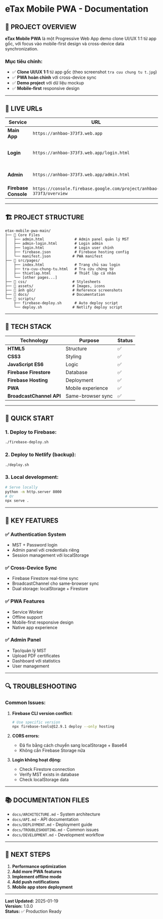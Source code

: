 # eTax Mobile PWA - Documentation

## 🎯 **PROJECT OVERVIEW**

**eTax Mobile PWA** là một Progressive Web App demo clone UI/UX 1:1 từ app gốc, với focus vào mobile-first design và cross-device data synchronization.

### **Mục tiêu chính:**
- ✅ **Clone UI/UX 1:1** từ app gốc (theo screenshot `tra cuu chung tu t.jpg`)
- ✅ **PWA hoàn chỉnh** với cross-device sync
- ✅ **Demo project** với dữ liệu mockup
- ✅ **Mobile-first** responsive design

---

## 🚀 **LIVE URLs**

| Service | URL | Credentials |
|---------|-----|-------------|
| **Main App** | `https://anhbao-373f3.web.app` | - |
| **Login** | `https://anhbao-373f3.web.app/login.html` | MST: `9999999999` / Pass: `firestore123` |
| **Admin** | `https://anhbao-373f3.web.app/admin.html` | User: `admin` / Pass: `Baoan2022` |
| **Firebase Console** | `https://console.firebase.google.com/project/anhbao-373f3/overview` | - |

---

## 🏗️ **PROJECT STRUCTURE**

```
etax-mobile-pwa-main/
├── 📁 Core Files
│   ├── admin.html              # Admin panel quản lý MST
│   ├── admin-login.html        # Login admin
│   ├── login.html              # Login user chính
│   ├── firebase.json           # Firebase hosting config
│   └── manifest.json          # PWA manifest
├── 📁 src/pages/
│   ├── index.html              # Trang chủ sau login
│   ├── tra-cuu-chung-tu.html   # Tra cứu chứng từ
│   ├── thietlap.html           # Thiết lập cá nhân
│   └── [other pages...]
├── 📁 css/                     # Stylesheets
├── 📁 assets/                  # Images, icons
├── 📁 ảnh gốc/                 # Reference screenshots
├── 📁 docs/                    # Documentation
└── 📁 scripts/
    ├── firebase-deploy.sh      # Auto deploy script
    └── deploy.sh              # Netlify deploy script
```

---

## 🔧 **TECH STACK**

| Technology | Purpose | Status |
|------------|---------|--------|
| **HTML5** | Structure | ✅ |
| **CSS3** | Styling | ✅ |
| **JavaScript ES6** | Logic | ✅ |
| **Firebase Firestore** | Database | ✅ |
| **Firebase Hosting** | Deployment | ✅ |
| **PWA** | Mobile experience | ✅ |
| **BroadcastChannel API** | Same-browser sync | ✅ |

---

## 🚀 **QUICK START**

### **1. Deploy to Firebase:**
```bash
./firebase-deploy.sh
```

### **2. Deploy to Netlify (backup):**
```bash
./deploy.sh
```

### **3. Local development:**
```bash
# Serve locally
python -m http.server 8000
# Or
npx serve .
```

---

## 📱 **KEY FEATURES**

### **✅ Authentication System**
- MST + Password login
- Admin panel với credentials riêng
- Session management với localStorage

### **✅ Cross-Device Sync**
- Firebase Firestore real-time sync
- BroadcastChannel cho same-browser sync
- Dual storage: localStorage + Firestore

### **✅ PWA Features**
- Service Worker
- Offline support
- Mobile-first responsive design
- Native app experience

### **✅ Admin Panel**
- Tạo/quản lý MST
- Upload PDF certificates
- Dashboard với statistics
- User management

---

## 🔍 **TROUBLESHOOTING**

### **Common Issues:**

1. **Firebase CLI version conflict:**
   ```bash
   # Use specific version
   npx firebase-tools@12.9.1 deploy --only hosting
   ```

2. **CORS errors:**
   - Đã fix bằng cách chuyển sang localStorage + Base64
   - Không cần Firebase Storage nữa

3. **Login không hoạt động:**
   - Check Firestore connection
   - Verify MST exists in database
   - Check localStorage data

---

## 📚 **DOCUMENTATION FILES**

- `docs/ARCHITECTURE.md` - System architecture
- `docs/API.md` - API documentation  
- `docs/DEPLOYMENT.md` - Deployment guide
- `docs/TROUBLESHOOTING.md` - Common issues
- `docs/DEVELOPMENT.md` - Development workflow

---

## 🎯 **NEXT STEPS**

1. **Performance optimization**
2. **Add more PWA features**
3. **Implement offline mode**
4. **Add push notifications**
5. **Mobile app store deployment**

---

**Last Updated:** 2025-01-19  
**Version:** 1.0.0  
**Status:** ✅ Production Ready
